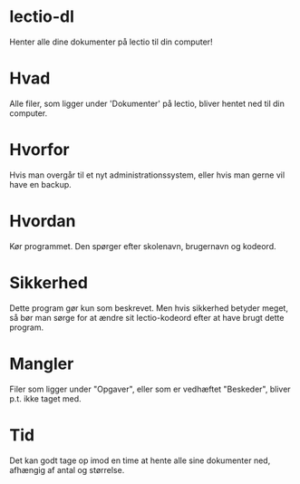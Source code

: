 # lectio-dl
Henter alle dine dokumenter på lectio til din computer!

# Hvad
Alle filer, som ligger under 'Dokumenter' på lectio, bliver hentet ned til din computer.

# Hvorfor
Hvis man overgår til et nyt administrationssystem, eller hvis man gerne vil have en backup.

# Hvordan
Kør programmet. Den spørger efter skolenavn, brugernavn og kodeord.

# Sikkerhed
Dette program gør kun som beskrevet. Men hvis sikkerhed betyder meget, så bør man sørge for at ændre sit lectio-kodeord efter at have brugt dette program.

# Mangler
Filer som ligger under "Opgaver", eller som er vedhæftet "Beskeder", bliver p.t. ikke taget med.

# Tid
Det kan godt tage op imod en time at hente alle sine dokumenter ned, afhængig af antal og størrelse.

